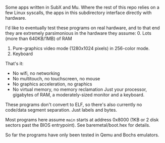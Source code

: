 Some apps written in SubX and Mu. Where the rest of this repo relies on a few
Linux syscalls, the apps in this subdirectory interface directly with hardware.

I'd like to eventually test these programs on real hardware, and to that end
they are extremely parsimonious in the hardware they assume:
  0. Lots (more than 640KB/1MB) of RAM
  1. Pure-graphics video mode (1280x1024 pixels) in 256-color mode.
  2. Keyboard

That's it:
  * No wifi, no networking
  * No multitouch, no touchscreen, no mouse
  * No graphics acceleration, no graphics
  * No virtual memory, no memory reclamation
Just your processor, gigabytes of RAM, a moderately-sized monitor and a
keyboard.

These programs don't convert to ELF, so there's also currently no code/data
segment separation. Just labels and bytes.

Most programs here assume `main` starts at address 0x8000 (1KB or 2 disk
sectors past the BIOS entrypoint). See baremetal/boot.hex for details.

So far the programs have only been tested in Qemu and Bochs emulators.

